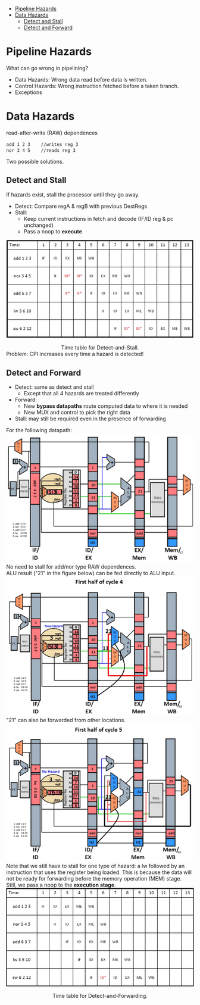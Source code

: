﻿<!-- TOC -->

- [Pipeline Hazards](#pipeline-hazards)
- [Data Hazards](#data-hazards)
    - [Detect and Stall](#detect-and-stall)
    - [Detect and Forward](#detect-and-forward)

<!-- /TOC -->
# Pipeline Hazards
What can go wrong in pipelining?
- Data Hazards: Wrong data read before data is written.
- Control Hazards: Wrong instruction fetched before a taken branch.
- Exceptions
# Data Hazards
read-after-write (RAW) dependences
```
add 1 2 3    //writes reg 3
nor 3 4 5    //reads reg 3
```
Two possible solutions.
## Detect and Stall
If hazards exist, stall the processor until they go away.
- Detect: Compare regA & regB with previous DestRegs
- Stall:
    - Keep current instructions in fetch and decode (IF/ID reg & pc unchanged)
    - Pass a noop to **execute**
    
![](hazard_detected.jpg)</br>
<center>Time table for Detect-and-Stall.</center>
Problem: CPI increases every time a hazard is detected!

## Detect and Forward
- Detect: same as detect and stall
    - Except that all 4 hazards are treated differently
- Forward:
    - New **bypass datapaths** route computed data to where it is needed
    - New MUX and control to pick the right data
- Stall: may still be required even in the presence of forwarding

For the following datapath:</br>
![](datapath.jpg)</br>
No need to stall for add/nor type RAW dependences.</br>
ALU result ("21" in the figure below) can be fed directly to ALU input.</br>
![](add_one_cycle.jpg)</br>
"21" can also be forwarded from other locations. </br>
![](add_two_cycles.jpg)</br>
Note that we still have to stall for one type of hazard: a lw followed by an instruction that uses the register being loaded. This is because the data will not be ready for forwarding before the memory operation (MEM) stage.</br>
Still, we pass a noop to the **execution stage**.</br>
![](forwarding_table.jpg)</br>
<center>Time table for Detect-and-Forwarding.</center>


